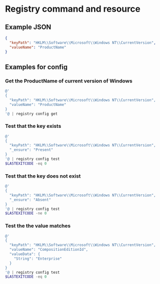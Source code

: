# Registry command and resource

## Example JSON

```json
{
  "keyPath": "HKLM\\Software\\Microsoft\\Windows NT\\CurrentVersion",
  "valueName": "ProductName"
}
```

## Examples for config

### Get the ProductName of current version of Windows

```powershell
@'
{
  "keyPath": "HKLM\\Software\\Microsoft\\Windows NT\\CurrentVersion",
  "valueName": "ProductName"
}
'@ | registry config get
```

### Test that the key exists

```powershell
@'
{
  "keyPath": "HKLM\\Software\\Microsoft\\Windows NT\\CurrentVersion",
  "_ensure": "Present"
}
'@ | registry config test
$LASTEXITCODE -eq 0
```

### Test that the key does not exist

```powershell
@'
{
  "keyPath": "HKLM\\Software\\Microsoft\\Windows NT\\CurrentVersion",
  "_ensure": "Absent"
}
'@ | registry config test
$LASTEXITCODE -ne 0
```

### Test the the value matches

```powershell
@'
{
  "keyPath": "HKLM\\Software\\Microsoft\\Windows NT\\CurrentVersion",
  "valueName": "CompositionEditionId",
  "valueData": {
    "String": "Enterprise"
  }
}
'@ | registry config test
$LASTEXITCODE -eq 0
```
